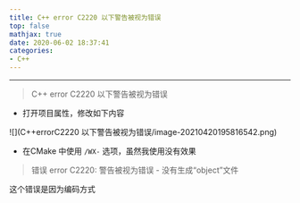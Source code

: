 ```yaml
---
title: C++ error C2220 以下警告被视为错误
top: false
mathjax: true
date: 2020-06-02 18:37:41
categories:
- C++
---
```


-----

> C++ error C2220 以下警告被视为错误

- 打开项目属性，修改如下内容

![](C++errorC2220 以下警告被视为错误/image-20210420195816542.png)

- 在CMake 中使用 `/WX-` 选项，虽然我使用没有效果





> 错误 error C2220: 警告被视为错误 - 没有生成“object”文件

这个错误是因为编码方式